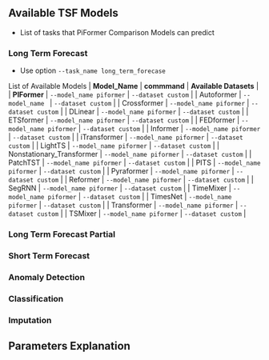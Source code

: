 ## Available TSF Models
 - List of tasks that PiFormer Comparison Models can predict

### Long Term Forecast
 - Use option `--task_name long_term_forecase`

List of Available Models
| **Model_Name** | **commmand** | **Available Datasets** |
| **PIFormer** | `--model_name piformer` | `--dataset custom` |
| Autoformer | `--model_name ` | `--dataset custom` |
| Crossformer | `--model_name piformer` | `--dataset custom` |
| DLinear | `--model_name piformer` | `--dataset custom` |
| ETSformer | `--model_name piformer` | `--dataset custom` |
| FEDformer | `--model_name piformer` | `--dataset custom` |
| Informer | `--model_name piformer` | `--dataset custom` |
| iTransformer | `--model_name piformer` | `--dataset custom` |
| LightTS | `--model_name piformer` | `--dataset custom` |
| Nonstationary_Transformer | `--model_name piformer` | `--dataset custom` |
| PatchTST | `--model_name piformer` | `--dataset custom` |
| PITS | `--model_name piformer` | `--dataset custom` |
| Pyraformer | `--model_name piformer` | `--dataset custom` |
| Reformer | `--model_name piformer` | `--dataset custom` |
| SegRNN | `--model_name piformer` | `--dataset custom` |
| TimeMixer | `--model_name piformer` | `--dataset custom` |
| TimesNet | `--model_name piformer` | `--dataset custom` |
| Transformer | `--model_name piformer` | `--dataset custom` |
| TSMixer | `--model_name piformer` | `--dataset custom` |

### Long Term Forecast Partial

### Short Term Forecast

### Anomaly Detection

### Classification

### Imputation

## Parameters Explanation